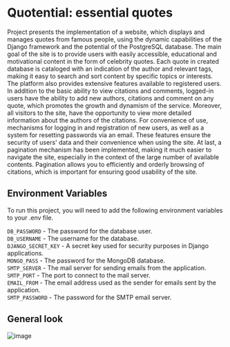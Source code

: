# Quotential: essential quotes

Project presents the implementation of a website, which displays and manages quotes from famous people, using the dynamic capabilities of the Django framework and the potential of the PostgreSQL database. The main goal of the site is to provide users with easily accessible, educational and motivational content in the form of celebrity quotes. Each quote in created database is cataloged with an indication of the author and relevant tags, making it easy to search and sort content by specific topics or interests. The platform also provides extensive features available to registered users. In addition to the basic ability to view citations and comments, logged-in users have the ability to add new authors, citations and comment on any quote, which promotes the growth and dynamism of the service. Moreover, all visitors to the site, have the opportunity to view more detailed information about the authors of the citations. For convenience of use, mechanisms for logging in and registration of new users, as well as a system for resetting passwords via an email. These features ensure the security of users' data and their convenience when using the site. At last, a pagination mechanism has been implemented, making it much easier to navigate the site, especially in the context of the large number of available contents. Pagination allows you to efficiently and orderly browsing of citations, which is important for ensuring good usability of the site.

## Environment Variables

To run this project, you will need to add the following environment variables to your .env file.

`DB_PASSWORD` - The password for the database user.  
`DB_USERNAME` - The username for the database.  
`DJANGO_SECRET_KEY` - A secret key used for security purposes in Django applications.  
`MONGO_PASS` - The password for the MongoDB database.  
`SMTP_SERVER` - The mail server for sending emails from the application.  
`SMTP_PORT` - The port to connect to the mail server.  
`EMAIL_FROM` - The email address used as the sender for emails sent by the application.  
`SMTP_PASSWORD` - The password for the SMTP email server.  

## General look
![image](https://github.com/m1hanch/PJF_Iereshchenko/assets/92646976/756e521e-384b-4c7b-abf0-e0a2c4a326d9)

